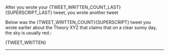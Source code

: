 After you wrote your {TWEET_WRITTEN_COUNT_LAST}{SUPERSCRIPT_LAST} tweet, you wrote another tweet

Below was the {TWEET_WRITTEN_COUNT}{SUPERSCRIPT} tweet you wrote earlier about the Theory XYZ that claims that on a clear sunny day, the sky is usually red.:

{TWEET_WRITTEN}

---------------------------
